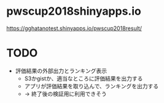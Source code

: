 # pwscup2018shinyapps.io

https://gghatanotest.shinyapps.io/pwscup2018result/

# TODO
- 評価結果の外部出力とランキング表示
  - S3かgistか、適当なところに評価結果を出力する
  - アプリが評価結果を取り込んで、ランキングを出力する
  - -> 終了後の検証用に利用できそう
